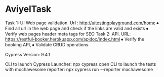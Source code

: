 # AviyelTask

Task 1: UI Web page validation. Url : http://uitestingplayground.com/home
⦁	Find all url in the web page and check if the links are valid and exists
⦁	Verify web pages header meta tags for SEO
Task 2: API. URL: https://restful-booker.herokuapp.com/apidoc/index.html
⦁	Verify the booking API,
⦁	Validate CRUD operations

Cypress Version: 9.4.1

CLI to launch Cypress Launcher: npx cypress open
CLI to launch the tests with mochawesome reporter: npx cypress run --reporter mochawesome
